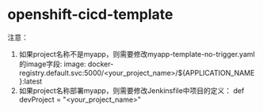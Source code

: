 # openshift-cicd-template

注意：
1. 如果project名称不是myapp，则需要修改myapp-template-no-trigger.yaml的image字段:
image: docker-registry.default.svc:5000/<your_project_name>/${APPLICATION_NAME}:latest
2. 如果project名称部署myapp，则需要修改Jenkinsfile中项目的定义：
def devProject = "<your_project_name>"
